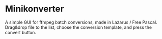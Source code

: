 # Minikonverter
A simple GUI for ffmpeg batch conversions, made in Lazarus / Free Pascal. 
Drag&drop file to the list, choose the conversion template, and press the convert button.

